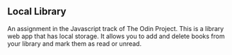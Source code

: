 ## Local Library

An assignment in the Javascript track of The Odin Project.
This is a library web app that has local storage. It allows you to add and delete books from your library and mark them as read or unread. 